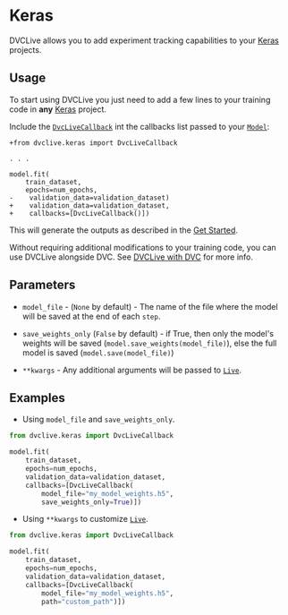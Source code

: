# Keras

DVCLive allows you to add experiment tracking capabilities to your
[Keras](https://keras.io/) projects.

## Usage

To start using DVCLive you just need to add a few lines to your training code in
**any** [Keras](https://keras.io/) project.

Include the
[`DvcLiveCallback`](https://github.com/iterative/dvclive/blob/master/dvclive/keras.py)
int the callbacks list passed to your
[`Model`](https://keras.io/api/models/model/):

```git
+from dvclive.keras import DvcLiveCallback

. . .

model.fit(
    train_dataset,
    epochs=num_epochs,
-    validation_data=validation_dataset)
+    validation_data=validation_dataset,
+    callbacks=[DvcLiveCallback()])
```

This will generate the outputs as described in the
[Get Started](/docs/dvclive/get-started#outputs).

<admon type="tip">

Without requiring additional modifications to your training code, you can use
DVCLive alongside DVC. See [DVCLive with DVC](/doc/dvclive/dvclive-with-dvc) for
more info.

</admon>

## Parameters

- `model_file` - (`None` by default) - The name of the file where the model will
  be saved at the end of each `step`.

- `save_weights_only` (`False` by default) - if True, then only the model's
  weights will be saved (`model.save_weights(model_file)`), else the full model
  is saved (`model.save(model_file)`)

- `**kwargs` - Any additional arguments will be passed to
  [`Live`](/docs/dvclive/api-reference/live).

## Examples

- Using `model_file` and `save_weights_only`.

```python
from dvclive.keras import DvcLiveCallback

model.fit(
    train_dataset,
    epochs=num_epochs,
    validation_data=validation_dataset,
    callbacks=[DvcLiveCallback(
        model_file="my_model_weights.h5",
        save_weights_only=True)])
```

- Using `**kwargs` to customize [`Live`](/docs/dvclive/api-reference/live).

```python
from dvclive.keras import DvcLiveCallback

model.fit(
    train_dataset,
    epochs=num_epochs,
    validation_data=validation_dataset,
    callbacks=[DvcLiveCallback(
        model_file="my_model_weights.h5",
        path="custom_path")])
```
